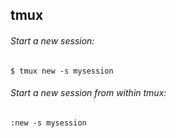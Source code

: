 ## tmux

###### Start a new session:
  `$ tmux new -s mysession`

###### Start a new session from within tmux:
  `:new -s mysession`